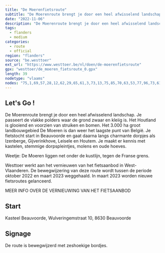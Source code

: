 ```yaml
---
title: "De Moerenfietsroute"
subtitle: "De Moerenroute brengt je door een heel afwisselend landschap"
date: "2022-11-06"
description: "De Moerenroute brengt je door een heel afwisselend landschap" 
tags:
  - flanders
  - medium
categories: 
  - route
  - official
region: "flanders"
source: "be.westtoer"
ext_url: "https://www.westtoer.be/nl/doen/de-moerenfietsroute"
gpx: "westtoer/de_moeren_fietsroute_0.gpx"
length: 39
nodetype: "vlaams"
nodes: "75,1,69,57,28,12,62,29,65,61,3,73,13,75,85,70,63,53,77,96,73,61,94,70,57,46,4,27,23,3,98,5,69,82,93,13,83,85,52,92,90,72,8,81,4,44,43,23,56,16,99,15,9,61,92,59,1,75"
---
```


## Let's Go !

De Moerenroute brengt je door een heel afwisselend landschap. Je passeert de vlakke polders waar de grond zwaar en kleiig is. Het Houtland is glooiend en voorzien van struiken en bomen. Het 3.000 ha groot landbouwgebied De Moeren is dan weer het laagste punt van België. Je fietstocht start in Beauvoorde en gaat daarna langs charmante dorpjes als Izenberge, Gijverinkhove, Leisele en Houtem. Je maakt er kennis met kastelen, stemmige dorpspleintjes, molens en oude hoeves.

Weetje: De Moeren liggen net onder de kustlijn, tegen de Franse grens.

Westtoer werkt aan het vernieuwen van het fietsaanbod in West-Vlaanderen. De bewegwijzering van deze route wordt tussen de periode oktober 2022 en maart 2023 weggehaald. In maart 2023 worden nieuwe fietsroutes gelanceerd.

MEER INFO OVER DE VERNIEUWING VAN HET FIETSAANBOD

## Start 

Kasteel Beauvoorde, Wulveringemstraat 10, 8630 Beauvoorde

## Signage

De route is bewegwijzerd met zeshoekige bordjes.